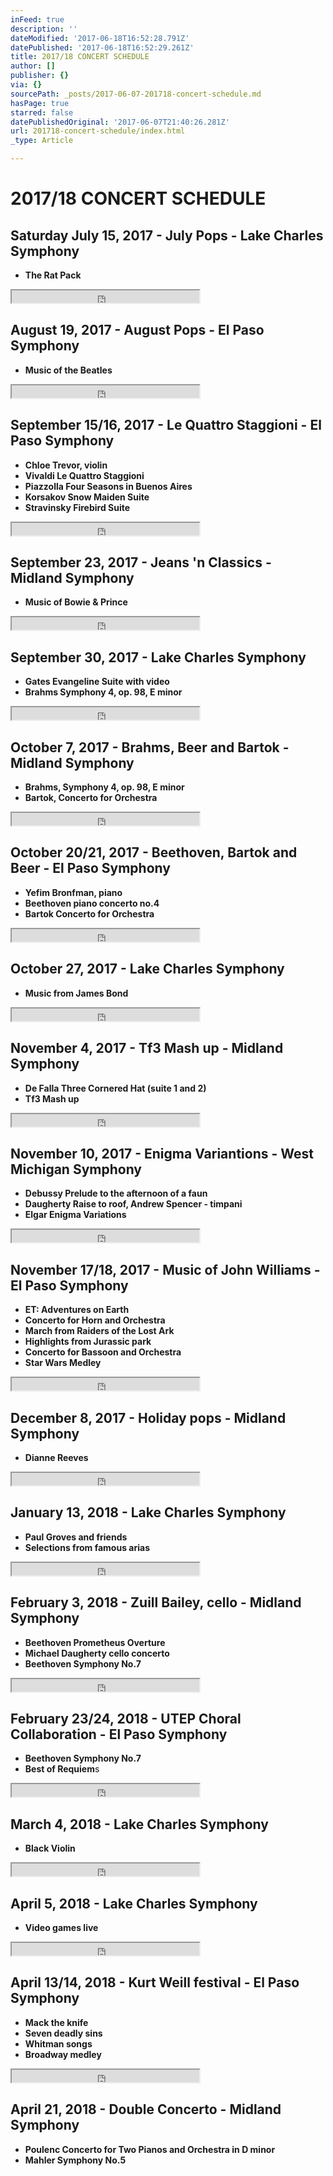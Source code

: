 ```yaml
---
inFeed: true
description: ''
dateModified: '2017-06-18T16:52:28.791Z'
datePublished: '2017-06-18T16:52:29.261Z'
title: 2017/18 CONCERT SCHEDULE
author: []
publisher: {}
via: {}
sourcePath: _posts/2017-06-07-201718-concert-schedule.md
hasPage: true
starred: false
datePublishedOriginal: '2017-06-07T21:40:26.281Z'
url: 201718-concert-schedule/index.html
_type: Article

---
```

# 2017/18 CONCERT SCHEDULE

## Saturday July 15, 2017 - July Pops - Lake Charles Symphony

* **The Rat Pack**

<iframe src="https://the-grid.github.io/ed-userhtml/?g=eJwDAAAAAAE" height="20" style=""></iframe>

## August 19, 2017 - August Pops - El Paso Symphony

* **Music of the Beatles**

<iframe src="https://the-grid.github.io/ed-userhtml/?g=eJwDAAAAAAE" height="20" style=""></iframe>

## September 15/16, 2017 - Le Quattro Staggioni - El Paso Symphony

* **Chloe Trevor, violin**
* **Vivaldi Le Quattro Staggioni**
* **Piazzolla Four Seasons in Buenos Aires**
* **Korsakov Snow Maiden Suite**
* **Stravinsky Firebird Suite**

<iframe src="https://the-grid.github.io/ed-userhtml/?g=eJwDAAAAAAE" height="20" style=""></iframe>

## September 23, 2017 - Jeans 'n Classics - Midland Symphony

* **Music of Bowie & Prince**

<iframe src="https://the-grid.github.io/ed-userhtml/?g=eJwDAAAAAAE" height="20" style=""></iframe>

## September 30, 2017 - Lake Charles Symphony

* **Gates Evangeline Suite with video**
* **Brahms Symphony 4, op. 98, E minor**

<iframe src="https://the-grid.github.io/ed-userhtml/?g=eJwDAAAAAAE" height="20" style=""></iframe>

## October 7, 2017 - Brahms, Beer and Bartok - Midland Symphony

* **Brahms, Symphony 4, op. 98, E minor**
* **Bartok, Concerto for Orchestra**

<iframe src="https://the-grid.github.io/ed-userhtml/?g=eJwDAAAAAAE" height="20" style=""></iframe>

## October 20/21, 2017 - Beethoven, Bartok and Beer - El Paso Symphony

* **Yefim Bronfman, piano**
* **Beethoven piano concerto no.4**
* **Bartok Concerto for Orchestra**

<iframe src="https://the-grid.github.io/ed-userhtml/?g=eJwDAAAAAAE" height="20" style=""></iframe>

## October 27, 2017 - Lake Charles Symphony

* **Music from James Bond**

<iframe src="https://the-grid.github.io/ed-userhtml/?g=eJwDAAAAAAE" height="20" style=""></iframe>

## November 4, 2017 - Tf3 Mash up - Midland Symphony

* **De Falla Three Cornered Hat (suite 1 and 2)**
* **Tf3 Mash up**

<iframe src="https://the-grid.github.io/ed-userhtml/?g=eJwDAAAAAAE" height="20" style=""></iframe>

## November 10, 2017 - Enigma Variantions - West Michigan Symphony

* **Debussy Prelude to the afternoon of a faun**
* **Daugherty Raise to roof, Andrew Spencer - timpani**
* **Elgar Enigma Variations**

<iframe src="https://the-grid.github.io/ed-userhtml/?g=eJwDAAAAAAE" height="20" style=""></iframe>

## November 17/18, 2017 - Music of John Williams - El Paso Symphony

* **ET: Adventures on Earth**
* **Concerto for Horn and Orchestra**
* **March from Raiders of the Lost Ark**
* **Highlights from Jurassic park**
* **Concerto for Bassoon and Orchestra**
* **Star Wars Medley**

<iframe src="https://the-grid.github.io/ed-userhtml/?g=eJwDAAAAAAE" height="20" style=""></iframe>

## December 8, 2017 - Holiday pops - Midland Symphony

* **Dianne Reeves**

<iframe src="https://the-grid.github.io/ed-userhtml/?g=eJwDAAAAAAE" height="20" style=""></iframe>

## January 13, 2018 - Lake Charles Symphony

* **Paul Groves and friends**
* **Selections from famous arias**

<iframe src="https://the-grid.github.io/ed-userhtml/?g=eJwDAAAAAAE" height="20" style=""></iframe>

## February 3, 2018 - Zuill Bailey, cello - Midland Symphony

* **Beethoven Prometheus Overture**
* **Michael Daugherty cello concerto**
* **Beethoven Symphony No.7**

<iframe src="https://the-grid.github.io/ed-userhtml/?g=eJwDAAAAAAE" height="20" style=""></iframe>

## February 23/24, 2018 - UTEP Choral Collaboration - El Paso Symphony

* **Beethoven Symphony No.7**
* **Best of Requiem**s

<iframe src="https://the-grid.github.io/ed-userhtml/?g=eJwDAAAAAAE" height="20" style=""></iframe>

## March 4, 2018 - Lake Charles Symphony

* **Black Violin**

<iframe src="https://the-grid.github.io/ed-userhtml/?g=eJwDAAAAAAE" height="20" style=""></iframe>

## April 5, 2018 - Lake Charles Symphony

* **Video games live**

<iframe src="https://the-grid.github.io/ed-userhtml/?g=eJwDAAAAAAE" height="20" style=""></iframe>

## April 13/14, 2018 - Kurt Weill festival - El Paso Symphony

* **Mack the knife**
* **Seven deadly sins**
* **Whitman songs**
* **Broadway medley**

<iframe src="https://the-grid.github.io/ed-userhtml/?g=eJwDAAAAAAE" height="20" style=""></iframe>

## April 21, 2018 - Double Concerto - Midland Symphony

* **Poulenc Concerto for Two Pianos and Orchestra in D minor**
* **Mahler Symphony No.5**